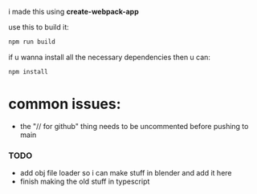 i made this using **create-webpack-app**

use this to build it:
```bash
npm run build
```


if u wanna install all the necessary dependencies then u can:
```bash
npm install
```


# common issues:
- the "// for github" thing needs to be uncommented before pushing to main


### TODO
- add obj file loader so i can make stuff in blender and add it here
- finish making the old stuff in typescript